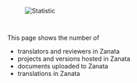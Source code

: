 <figure>
<img alt="Statistic" src="images/admin-statistics.png" />
</figure>
<br/>

This page shows the number of 

- translators and reviewers in Zanata
- projects and versions hosted in Zanata
- documents uploaded to Zanata
- translations in Zanata